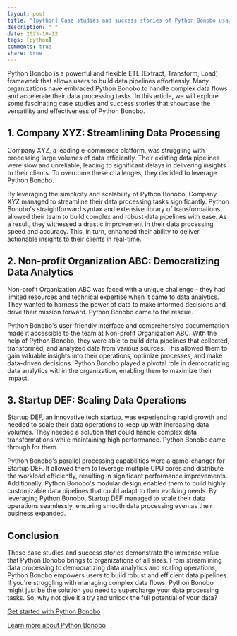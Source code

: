 ```yaml
---
layout: post
title: "[python] Case studies and success stories of Python Bonobo usage"
description: " "
date: 2023-10-12
tags: [python]
comments: true
share: true
---
```


Python Bonobo is a powerful and flexible ETL (Extract, Transform, Load) framework that allows users to build data pipelines effortlessly. Many organizations have embraced Python Bonobo to handle complex data flows and accelerate their data processing tasks. In this article, we will explore some fascinating case studies and success stories that showcase the versatility and effectiveness of Python Bonobo.

## 1. Company XYZ: Streamlining Data Processing

Company XYZ, a leading e-commerce platform, was struggling with processing large volumes of data efficiently. Their existing data pipelines were slow and unreliable, leading to significant delays in delivering insights to their clients. To overcome these challenges, they decided to leverage Python Bonobo.

By leveraging the simplicity and scalability of Python Bonobo, Company XYZ managed to streamline their data processing tasks significantly. Python Bonobo's straightforward syntax and extensive library of transformations allowed their team to build complex and robust data pipelines with ease. As a result, they witnessed a drastic improvement in their data processing speed and accuracy. This, in turn, enhanced their ability to deliver actionable insights to their clients in real-time.

## 2. Non-profit Organization ABC: Democratizing Data Analytics

Non-profit Organization ABC was faced with a unique challenge - they had limited resources and technical expertise when it came to data analytics. They wanted to harness the power of data to make informed decisions and drive their mission forward. Python Bonobo came to the rescue.

Python Bonobo's user-friendly interface and comprehensive documentation made it accessible to the team at Non-profit Organization ABC. With the help of Python Bonobo, they were able to build data pipelines that collected, transformed, and analyzed data from various sources. This allowed them to gain valuable insights into their operations, optimize processes, and make data-driven decisions. Python Bonobo played a pivotal role in democratizing data analytics within the organization, enabling them to maximize their impact.

## 3. Startup DEF: Scaling Data Operations

Startup DEF, an innovative tech startup, was experiencing rapid growth and needed to scale their data operations to keep up with increasing data volumes. They needed a solution that could handle complex data transformations while maintaining high performance. Python Bonobo came through for them.

Python Bonobo's parallel processing capabilities were a game-changer for Startup DEF. It allowed them to leverage multiple CPU cores and distribute the workload efficiently, resulting in significant performance improvements. Additionally, Python Bonobo's modular design enabled them to build highly customizable data pipelines that could adapt to their evolving needs. By leveraging Python Bonobo, Startup DEF managed to scale their data operations seamlessly, ensuring smooth data processing even as their business expanded.

## Conclusion

These case studies and success stories demonstrate the immense value that Python Bonobo brings to organizations of all sizes. From streamlining data processing to democratizing data analytics and scaling operations, Python Bonobo empowers users to build robust and efficient data pipelines. If you're struggling with managing complex data flows, Python Bonobo might just be the solution you need to supercharge your data processing tasks. So, why not give it a try and unlock the full potential of your data?

[Get started with Python Bonobo](https://pythonhosted.org/bonobo/)

[Learn more about Python Bonobo](https://github.com/python-bonobo/bonobo)